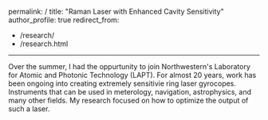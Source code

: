 permalink: /
title: "Raman Laser with Enhanced Cavity Sensitivity"
author_profile: true
redirect_from: 
  - /research/
  - /research.html
---

Over the summer, I had the oppurtunity to join Northwestern's Laboratory for Atomic and Photonic Technology (LAPT). For almost 20 years, work has been ongoing into creating extremely sensitivie ring laser gyrocopes. Instruments that can be used in meterology, navigation, astrophysics, and many other fields. My research focused on how to optimize the output of such a laser. 
